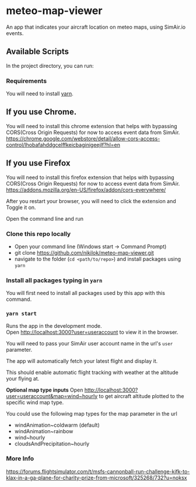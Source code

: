 # meteo-map-viewer

An app that indicates your aircraft location on meteo maps, using SimAir.io events.

## Available Scripts

In the project directory, you can run:

### Requirements

You will need to install [yarn](https://classic.yarnpkg.com/en/docs/install/#windows-stable).

## If you use Chrome.

You will need to install this chrome extension that helps with bypassing CORS(Cross Origin Requests) for now to access event data from SimAir.
https://chrome.google.com/webstore/detail/allow-cors-access-control/lhobafahddgcelffkeicbaginigeejlf?hl=en

## If you use Firefox

You will need to install this firefox extension that helps with bypassing CORS(Cross Origin Requests) for now to access event data from SimAir.
https://addons.mozilla.org/en-US/firefox/addon/cors-everywhere/

After you restart your browser, you will need to click the extension and Toggle it on.

Open the command line and run

### Clone this repo locally

- Open your command line (Windows start -> Command Prompt)
- git clone https://github.com/nikilok/meteo-map-viewer.git
- navigate to the folder (`cd <path/to/repo>`) and install packages using `yarn`

### Install all packages typing in `yarn`

You will first need to install all packages used by this app with this command.

### `yarn start`

Runs the app in the development mode.\
Open [http://localhost:3000?user=useraccount](http://localhost:3000?useraccount=user) to view it in the browser.

You will need to pass your SimAir user account name in the url's `user` parameter.

The app will automatically fetch your latest flight and display it.

This should enable automatic flight tracking with weather at the altitude your flying at.

**Optional map type inputs**
Open [http://localhost:3000?user=useraccount&map=wind~hourly](http://localhost:3000?user=useraccount&map=wind~hourly) to get aircraft altitude plotted to the specific wind map type.

You could use the following map types for the map parameter in the url

- windAnimation~coldwarm (default)
- windAnimation~rainbow
- wind~hourly
- cloudsAndPrecipitation~hourly

### More Info

https://forums.flightsimulator.com/t/msfs-cannonball-run-challenge-kjfk-to-klax-in-a-ga-plane-for-charity-prize-from-microsoft/325268/732?u=noksx
